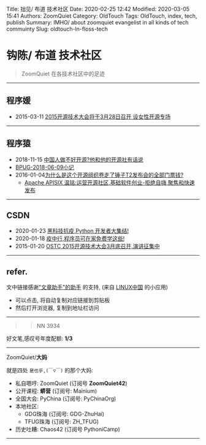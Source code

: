 Title: 拙见/ 布道 技术社区
Date: 2020-02-25 12:42
Modified: 2020-03-05 15:41
Authors: ZoomQuiet
Category: OldTouch
Tags: OldTouch, index, tech, publish
Summary: IMHO/ about zoomquiet evangelist in all kinds of tech commuinty
Slug: oldtouch-ln-floss-tech

# 钩陈/ 布道 技术社区
> ZoomQuiet 在各技术社区中的足迹

-------------
## 程序媛

- 2015-03-11 [2015开源技术大会将于3月28日召开 设女性开源专场](http://skm.zoomquiet.top/data/20200225102803/index.html)

-------------
## 程序猿

- 2018-11-15 [中国人做不好开源?他和他的开源社有话说](https://mp.weixin.qq.com/s/l_4bbGHqMKhp_bT0qcfoYQ)
- [BPUG-2018-06-09小记](https://mp.weixin.qq.com/s/VJQOBWA8xPmqYx0ETASNgw)
- 2016-01-04[为什么是这个开源组织卷走了锤子T2发布会的全部门票钱?](https://mp.weixin.qq.com/s/v7LY1kJV7U7C1NVcWCydUQ)
    + [Apache APISIX 温铭:运营开源社区,基础软件创业-拒绝自嗨,聚焦和快速发布](https://mp.weixin.qq.com/s/KLJOAW413mEwKXtqmBHlKA)

-------------
## CSDN

- 2020-01-23 [黑科技抗疫,Python 开发者大集结!](https://mp.weixin.qq.com/s/hypAlmUusIFgZnK1RE60pg)
- 2020-01-18 [疫中行,程序员可在家免费学这些!](https://mp.weixin.qq.com/s/_Q2Hh4MbaDC--KltuNApzg)
- 2015-01-20 [OSTC 2015开源技术大会3月底召开,演讲征集中](https://mp.weixin.qq.com/s/HsH9TkC8CUJePmb94K2OBQ)

-------------
## refer.
文中链接感谢["文章助手"的助手](https://linux.cn/static/tools/a.html) 的支持,
(来自 [LINUX中国]((https://linux.cn/article-11850-1.html)) 的小应用)

- 可以点击, 将自动复制对应链接到剪贴板
- 然后打开浏览器, 复制到地址栏访问


-------------

>> NN 3934

好文笔,感叹号年度配额: **1/3**

-------------

ZoomQuiet/**大妈**

就是四处 `是也乎,(￣▽￣)` 的那个大妈:


- 私自嗯哼: ZoomQuiet (订阅号 **ZoomQuiet42**)
- 公开课程: **蟒营** (订阅号: Mainium)
- 全国大会: PyChina (订阅号: PyChinaOrg)
- 本地社区: 
    + GDG珠海 (订阅号: GDG-ZhuHai)
    + TFUG珠海 (订阅号: ZH_TFUG)
- 历史吐糟: Chaos42 (订阅号 PythoniCamp)

-------------



